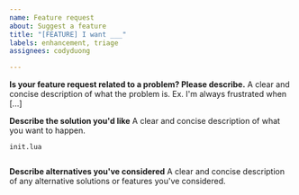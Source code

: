 ```yaml
---
name: Feature request
about: Suggest a feature
title: "[FEATURE] I want ___"
labels: enhancement, triage
assignees: codyduong

---
```


**Is your feature request related to a problem? Please describe.**
A clear and concise description of what the problem is. Ex. I'm always frustrated when [...]

**Describe the solution you'd like**
A clear and concise description of what you want to happen.

<!-- If applicable please include code snippets of how you expect this to work -->
`init.lua`
```lua

```

**Describe alternatives you've considered**
A clear and concise description of any alternative solutions or features you've considered.
